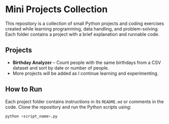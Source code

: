 # Mini Projects Collection

This repository is a collection of small Python projects and coding exercises created while learning programming, data handling, and problem-solving. Each folder contains a project with a brief explanation and runnable code.

## Projects

- **Birthday Analyzer** – Count people with the same birthdays from a CSV dataset and sort by date or number of people.
- More projects will be added as I continue learning and experimenting.

## How to Run

Each project folder contains instructions in its `README.md` or comments in the code. Clone the repository and run the Python scripts using:

```bash
python <script_name>.py
